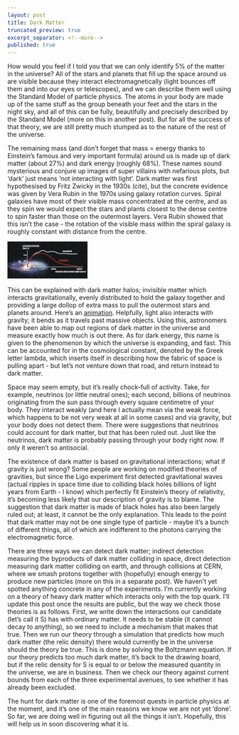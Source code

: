 ```yaml
---
layout: post
title: Dark Matter
truncated_preview: true
excerpt_separator: <!--more-->
published: true
---
```


How would you feel if I told you that we can only identify 5% of the matter in the universe? All of the stars and 
planets that fill up the space around us are visible because they interact electromagnetically 
(light bounces off them and into our eyes or telescopes), and we can describe them well using the Standard Model of 
particle physics. The atoms in your body are made up of the same stuff as the group beneath your feet and the stars 
in the night sky, and all of this can be fully, beautifully and precisely described by the Standard Model (more on 
this in another post). But for all the success of that theory, we are still pretty much stumped as to the nature of 
the rest of the universe.

<!--more-->

The remaining mass (and don’t forget that mass = energy thanks to Einstein’s famous and very important formula) around 
us is made up of dark matter (about 27%) and dark energy (roughly 68%). These names sound mysterious and conjure up 
images of super villains with nefarious plots, but ‘dark’ just means ‘not interacting with light’. Dark matter was 
first hypothesised by Fritz Zwicky in the 1930s (cite), but the concrete evidence was given by Vera Rubin in the 1970s 
using galaxy rotation curves. Spiral galaxies have most of their visible mass concentrated at the centre, and as they 
spin we would expect the stars and plants closest to the dense centre to spin faster than those on the outermost layers. 
Vera Rubin showed that this isn’t the case - the rotation of the visible mass within the spiral galaxy is roughly constant 
with distance from the centre. 

<img width="180" alt="galaxyrotcurve" src="https://github.com/lhmason/lhmason.github.io/blob/main/rotcurvs.png" /> 

This can be explained with dark matter halos; invisible matter which interacts gravitationally, 
evenly distributed to hold the galaxy together and providing a large dollop of extra mass to pull the outermost stars and 
planets around. Here’s an <a href="https://www.youtube.com/watch?v=o_0oB9CHvjc&t=451s&ab_channel=ProfessorPaulRobinson">animation</a>. 
Helpfully, light also interacts with gravity; it bends as it travels past massive objects. Using this, astronomers have been 
able to map out regions of dark matter in the universe and measure exactly how much is out there. As for dark energy, this 
name is given to the phenomenon by which the universe is expanding, and fast. This can be accounted for in the cosmological 
constant, denoted by the Greek letter lambda, which inserts itself in describing how the fabric of space is pulling apart - but 
let’s not venture down that road, and return instead to dark matter.

Space may seem empty, but it’s really chock-full of activity. Take, for example, neutrinos (or little neutral ones); each second, 
billions of neutrinos originating from the sun pass through every square centimetre of your body. They interact weakly (and here 
I actually mean via the weak force, which happens to be not very weak at all in some cases) and via gravity, but your body does 
not detect them. There were suggestions that neutrinos could account for dark matter, but that has been ruled out. Just like the 
neutrinos, dark matter is probably passing through your body right now. If only it weren’t so antisocial.

The existence of dark matter is based on gravitational interactions; what if gravity is just wrong? Some people are working on 
modified theories of gravities, but since the Ligo experiment first detected gravitational waves (actual ripples in space time 
due to colliding black holes billions of light years from Earth - I know) which perfectly fit Einstein’s theory of relativity, 
it’s becoming less likely that our description of gravity is to blame. The suggestion that dark matter is made of black holes has 
also been largely ruled out; at least, it cannot be the only explanation. This leads to the point that dark matter may not be one 
single type of particle - maybe it’s a bunch of different things, all of which are indifferent to the photons carrying the 
electromagnetic force.

There are three ways we can detect dark matter; indirect detection measuring the byproducts of dark matter colliding in space, 
direct detection measuring dark matter colliding on earth, and through collisions at CERN, where we smash protons together with 
(hopefully) enough energy to produce new particles (more on this in a separate post). We haven’t yet spotted anything concrete 
in any of the experiments. I’m currently working on a theory of heavy dark matter which interacts only with the top quark. I’ll 
update this post once the results are public, but the way we check those theories is as follows. First, we write down the 
interactions our candidate (let’s call it S) has with ordinary matter. It needs to be stable (it cannot decay to anything), so we 
need to include a mechanism that makes that true. Then we run our theory through a simulation that predicts how much dark matter 
(the relic density) there would currently be in the universe should the theory be true. This is done by solving the Boltzmann 
equation. If our theory predicts too much dark matter, it’s back to the drawing board, but if the relic density for S is equal to 
or below the measured quantity in the universe, we are in business. Then we check our theory against current bounds from each of 
the three experimental avenues, to see whether it has already been excluded. 

The hunt for dark matter is one of the foremost quests in particle physics at the moment, and it’s one of the main reasons we know 
we are not yet ‘done’. So far, we are doing well in figuring out all the things it isn’t. Hopefully, this will help us in soon 
discovering what it is.
